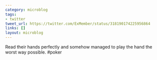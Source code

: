 ```yaml
---
category: microblog
tags:
- twitter
tweet_url: https://twitter.com/ExMember/status/318190174225956864
links: []
layout: microblog
---
```

Read their hands perfectly and somehow managed to play the hand the worst way possible. #poker
